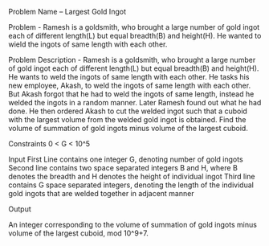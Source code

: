 
Problem Name – Largest Gold Ingot

Problem - Ramesh is a goldsmith, who brought a large number of gold ingot each of different length(L) but equal breadth(B) and height(H). He wanted to wield the ingots of same length with each other.

Problem Description - Ramesh is a goldsmith, who brought a large number of gold ingot each of different length(L) but equal breadth(B) and height(H). He wants to weld the ingots of same length with each other. He tasks his new employee, Akash, to weld the ingots of same length with each other. But Akash forgot that he had to weld the ingots of same length, instead he welded the ingots in a random manner.
Later Ramesh found out what he had done. He then ordered Akash to cut the welded ingot such that a cuboid with the largest volume from the welded gold ingot is obtained.
Find the volume of summation of gold ingots minus volume of the largest cuboid.



Constraints
0 < G < 10^5

Input
First Line contains one integer G, denoting number of gold ingots
Second line contains two space separated integers B and H, where B denotes the breadth and H denotes the height of individual ingot
Third line contains G space separated integers, denoting the length of the individual gold ingots that are welded together in adjacent manner


Output

An integer corresponding to the volume of summation of gold ingots minus volume of the largest cuboid, mod 10^9+7.
